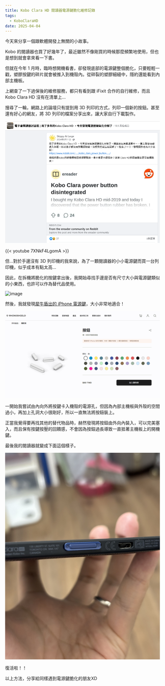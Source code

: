 ```yaml
---
title: Kobo Clara HD 閱讀器電源鍵脆化維修記錄
tags:
  - KoboClaraHD
date: 2025-04-04
---
```


今天來分享一個跟軟體開發上無關的小故事。

Kobo 的閱讀器也買了好幾年了，最近雖然不像剛買的時候那麼頻繁地使用，但也是想到就會拿來看一下書。

但就在今年 1 月時，臨時想開機看書，卻發現底部的電源鍵整個脆化，只要輕輕一戳，塑膠按鍵的碎片就會被推入到機殼內。從碎裂的塑膠細縫中，隱約還能看到內部主機板。

上網查了一下過保後的維修服務，都只有看到跟 iFixit 合作的自行維修，而且 Kobo Clara HD 沒有在清單上...

搜尋了一輪，網路上的論壇只有提到用 3D 列印的方式，列印一個新的按鈕。甚至還有好心的網友，將 3D 列印的檔案分享出來，讓大家自行下載製作。

![image](attachments/kobo-clara-hd-fix-facebook.png)

{{< youtube 7XNkF4LgomA >}}


但...對於手邊沒有 3D 列印機的我來說，為了一顆閱讀器的小小電源鍵而買一台列印機，似乎成本有點太高...

因此，在拆機將脆化的按鍵拿出後，我開始尋找手邊是否有尺寸大小與電源鍵類似的小東西，也許可以作為替代品使用。

![image](attachments/kobo-clara-hd-board.jpeg)

然後，我就發現[犀牛盾出的 iPhone 電源鍵](https://shop.rhinoshield.tw/products/button/buy)，大小非常地適合！

![image](attachments/kobo-clara-hd-rhinoshield.png)

一開始我嘗試由內向外將按鍵卡入機殼的電源孔，但因為內部主機板與外殼的空間過小，再加上孔洞大小很剛好，所以一直無法將按鈕裝上。

正當我覺得要再找其他的替代物品時，赫然發現將按鈕由外向內裝入，可以完美塞入，而且保有按鍵按壓的回饋感，不會因為按鈕過長導致一直抵著主機板上的開機鍵。

最後我的閱讀器就變成下面這個樣子。

![image](attachments/kobo-clara-hd-finished.jpeg)

復活啦！！

以上方法，分享給同樣遇到電源鍵脆化的朋友XD
